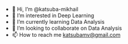 - 👋 Hi, I’m @katsuba-mikhail
- 👀 I’m interested in Deep Learning
- 🌱 I’m currently learning Data Analysis
- 💞️ I’m looking to collaborate on Data Analysis
- 📫 How to reach me katsubamv@gmail.com
